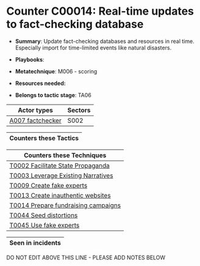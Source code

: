 # Counter C00014: Real-time updates to fact-checking database

* **Summary**: Update fact-checking databases and resources in real time.  Especially import for time-limited events like natural disasters. 

* **Playbooks**: 

* **Metatechnique**: M006 - scoring

* **Resources needed:** 

* **Belongs to tactic stage**: TA06


| Actor types | Sectors |
| ----------- | ------- |
| [A007 factchecker](../../generated_pages/actortypes/A007.md) | S002 |



| Counters these Tactics |
| ---------------------- |



| Counters these Techniques |
| ------------------------- |
| [T0002 Facilitate State Propaganda](../../generated_pages/techniques/T0002.md) |
| [T0003 Leverage Existing Narratives](../../generated_pages/techniques/T0003.md) |
| [T0009 Create fake experts](../../generated_pages/techniques/T0009.md) |
| [T0013 Create inauthentic websites](../../generated_pages/techniques/T0013.md) |
| [T0014 Prepare fundraising campaigns](../../generated_pages/techniques/T0014.md) |
| [T0044 Seed distortions](../../generated_pages/techniques/T0044.md) |
| [T0045 Use fake experts](../../generated_pages/techniques/T0045.md) |



| Seen in incidents |
| ----------------- |


DO NOT EDIT ABOVE THIS LINE - PLEASE ADD NOTES BELOW